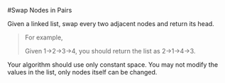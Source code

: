 #Swap Nodes in Pairs

Given a linked list, swap every two adjacent nodes and return its head.

>For example,
>
>Given 1->2->3->4, you should return the list as 2->1->4->3.

Your algorithm should use only constant space. You may not modify the values in the list, only nodes itself can be changed.
